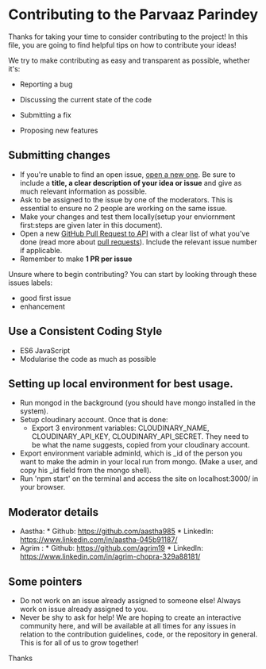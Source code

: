# Contributing to the Parvaaz Parindey

Thanks for taking your time to consider contributing to the project!
In this file, you are going to find helpful tips on how to contribute your ideas!

We try to make contributing as easy and transparent as possible, whether it's:

- Reporting a bug

- Discussing the current state of the code

- Submitting a fix

- Proposing new features

## Submitting changes
* If you're unable to find an open issue, [open a new one](https://github.com/aastha985/ParvaazParindey/issues/new). Be sure to include a **title, a clear description of your idea or issue** and give as much relevant information as possible.
* Ask to be assigned to the issue by one of the moderators. This is essential to ensure no 2 people are working on the same issue.
* Make your changes and test them locally(setup your enviornment first:steps are given later in this document).
* Open  a new [GitHub Pull Request to API](https://github.com/aastha985/ParvaazParindey/pulls) with a clear list of what you've done (read more about [pull requests](http://help.github.com/pull-requests/)). Include the relevant issue number if applicable.
* Remember to make **1 PR per issue**

Unsure where to begin contributing? You can start by looking through these issues labels: 
* good first issue
* enhancement

## Use a Consistent Coding Style
* ES6 JavaScript
* Modularise the code as much as possible

## Setting up local environment for best usage.
* Run mongod in the background (you should have mongo installed in the system).
* Setup cloudinary account. Once that is done:
    * Export 3 environment variables: CLOUDINARY_NAME, CLOUDINARY_API_KEY, CLOUDINARY_API_SECRET. They need to be what the name suggests, copied  from your cloudinary account. 
* Export environment variable adminId, which is _id of the person you want to make the admin in your local run from mongo. (Make a user, and copy his _id field from the mongo shell).
* Run 'npm start' on the terminal and access the site on localhost:3000/ in your browser.

## Moderator details
* Aastha: * Github:   https://github.com/aastha985
          * LinkedIn: https://www.linkedin.com/in/aastha-045b91187/
* Agrim : * Github:   https://github.com/agrim19
          * LinkedIn: https://www.linkedin.com/in/agrim-chopra-329a88181/

## Some pointers
* Do not work on an issue already assigned to someone else! Always work on issue already assigned to you.
* Never be shy to ask for help! We are hoping to create an interactive community here, and will be available at all times for any issues in relation to the contribution guidelines, code, or the repository in general. This is for all of us to grow together!

Thanks
